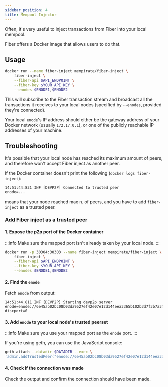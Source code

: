 ```yaml
---
sidebar_position: 4
title: Mempool Injector
---
```

Often, it's very useful to inject transactions from Fiber into your local mempool. 

Fiber offers a Docker image that allows users to do that.

## Usage
```bash
docker run --name fiber-inject mempirate/fiber-inject \
    fiber-inject \
    --fiber-api $API_ENDPOINT \
    --fiber-key $YOUR_API_KEY \
    --enodes $ENODE1,$ENODE2
```
This will subscribe to the Fiber transaction stream and broadcast all the transactions it receives
to your local nodes (specified by `--enodes`, provided they're connected).

Your local `enode`'s IP address should either be the gateway address of your Docker network (usually `172.17.0.1`), or one of the publicly reachable
IP addresses of your machine.

## Troubleshooting
It's possible that your local node has reached its maximum amount of peers, and therefore won't accept Fiber inject as another peer.  

If the Docker container doesn't print the following (`docker logs fiber-inject`):

```
14:51:44.831 INF [DEVP2P] Connected to trusted peer           enode=...
```
means that your node reached max n. of peers, and you have to add `fiber-inject` as a trusted peer. 


### Add Fiber inject as a trusted peer
#### 1. Expose the p2p port of the Docker container
:::info
Make sure the mapped port isn't already taken by your local node.
:::

```bash
docker run -p 30304:30303 --name fiber-inject mempirate/fiber-inject \
    fiber-inject \
    --fiber-api $API_ENDPOINT \
    --fiber-key $YOUR_API_KEY \
    --enodes $ENODE1,$ENODE2
```

#### 2. Find the `enode`
Fetch `enode` from output:
```
14:51:44.811 INF [DEVP2P] Starting devp2p server               enode=enode://6e45ab02bc08b03da9527ef42e07e12d144eea3365b102b3d7f3b7a3f4ae0aed24a039d346af3a7e0e3c84257458af076e55e8860e262f551dab9d4e472f0fe3@127.0.0.1:30303?discport=0
```

#### 3. Add `enode` to your local node's trusted peerset
:::info
Make sure you use your mapped port as the `enode` port.
:::

If you're using geth, you can use the JavaScript console:
```bash
geth attach --datadir $DATADIR --exec \
'admin.addTrustedPeer("enode://6e45ab02bc08b03da9527ef42e07e12d144eea3365b102b3d7f3b7a3f4ae0aed24a039d346af3a7e0e3c84257458af076e55e8860e262f551dab9d4e472f0fe3@127.0.0.1:30304")'
```
#### 4. Check if the connection was made
Check the output and confirm the connection should have been made.
